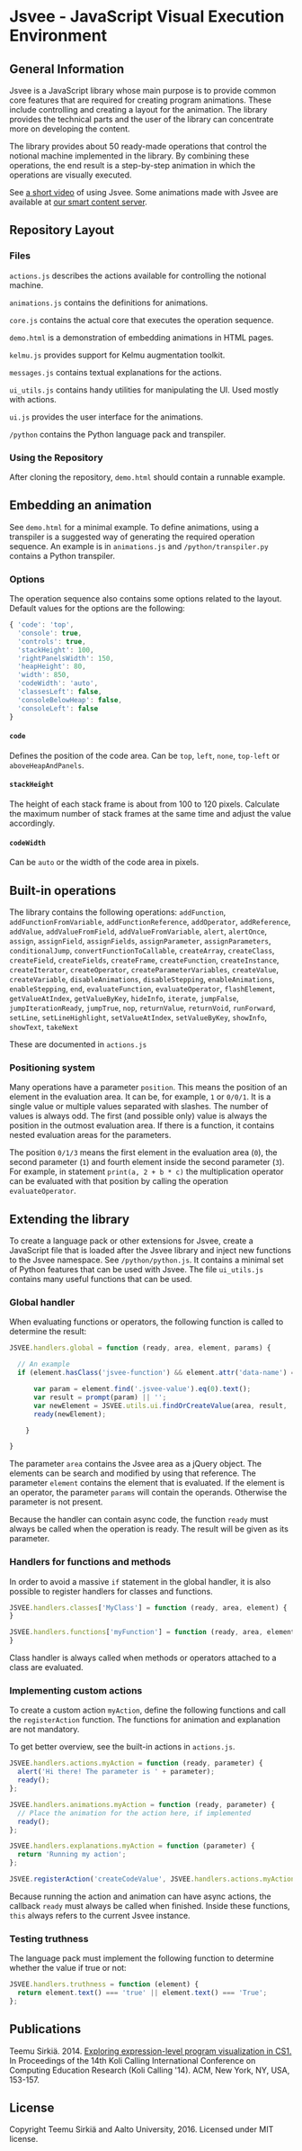 # Jsvee - JavaScript Visual Execution Environment

## General Information

Jsvee is a JavaScript library whose main purpose is
to provide common core features that are required for
creating program animations. These include controlling and
creating a layout for the animation. The library provides
the technical parts and the user of the library can
concentrate more on developing the content.

The library provides about 50 ready-made operations that
control the notional machine implemented in the library. By
combining these operations, the end result is a step-by-step
animation in which the operations are visually executed.

See [a short video](https://www.youtube.com/watch?v=Q3T_QLRWb78)
of using Jsvee. Some animations made with Jsvee are available
at [our smart content server](http://acos.cs.hut.fi/).

## Repository Layout

### Files

`actions.js` describes the actions available for controlling
the notional machine.

`animations.js` contains the definitions for animations.

`core.js` contains the actual core that executes the operation
sequence.

`demo.html` is a demonstration of embedding animations in
HTML pages.

`kelmu.js` provides support for Kelmu augmentation toolkit.

`messages.js` contains textual explanations for the actions.

`ui_utils.js` contains handy utilities for manipulating the UI.
Used mostly with actions.

`ui.js` provides the user interface for the animations.

`/python` contains the Python language pack and transpiler.

### Using the Repository

After cloning the repository, `demo.html` should contain a runnable
example.

## Embedding an animation

See `demo.html` for a minimal example. To define animations, using a transpiler is a suggested way of generating the required operation sequence. An example is in `animations.js` and `/python/transpiler.py` contains a Python transpiler.

### Options

The operation sequence also contains some options related to the layout. Default values for the options are the following:

```javascript
{ 'code': 'top',
  'console': true,
  'controls': true,
  'stackHeight': 100,
  'rightPanelsWidth': 150,
  'heapHeight': 80,
  'width': 850,
  'codeWidth': 'auto',
  'classesLeft': false,
  'consoleBelowHeap': false,
  'consoleLeft': false
}
```

#### `code`

Defines the position of the code area. Can be `top`, `left`, `none`, `top-left` or `aboveHeapAndPanels`.

#### `stackHeight`

The height of each stack frame is about from 100 to 120 pixels. Calculate the maximum number of stack frames at the same time and adjust the value accordingly.

#### `codeWidth`

Can be `auto` or the width of the code area in pixels.

## Built-in operations

The library contains the following operations: `addFunction`, `addFunctionFromVariable`, `addFunctionReference`, `addOperator`, `addReference`, `addValue`, `addValueFromField`, `addValueFromVariable`, `alert`, `alertOnce`, `assign`, `assignField`, `assignFields`, `assignParameter`, `assignParameters`, `conditionalJump`, `convertFunctionToCallable`, `createArray`, `createClass`, `createField`, `createFields`, `createFrame`, `createFunction`, `createInstance`, `createIterator`, `createOperator`, `createParameterVariables`, `createValue`, `createVariable`, `disableAnimations`, `disableStepping`, `enableAnimations`, `enableStepping`, `end`, `evaluateFunction`, `evaluateOperator`, `flashElement`, `getValueAtIndex`, `getValueByKey`, `hideInfo`, `iterate`, `jumpFalse`, `jumpIterationReady`, `jumpTrue`, `nop`, `returnValue`, `returnVoid`, `runForward`, `setLine`, `setLineHighlight`, `setValueAtIndex`, `setValueByKey`, `showInfo`, `showText`, `takeNext`

These are documented in `actions.js`

### Positioning system

Many operations have a parameter `position`. This means the position of an element in the evaluation area. It can be, for example, `1` or `0/0/1`. It is a single value or multiple values separated with slashes. The number of values is always odd. The first (and possible only) value is always the position in the outmost evaluation area. If there is a function, it contains nested evaluation areas for the parameters.

The position `0/1/3` means the first element in the evaluation area (`0`), the second parameter (`1`) and fourth element inside the second parameter (`3`). For example, in statement `print(a, 2 + b * c)` the multiplication operator can be evaluated with that position by calling the operation `evaluateOperator`.

## Extending the library

To create a language pack or other extensions for Jsvee, create a JavaScript file that is loaded after the Jsvee library and inject new functions to the Jsvee namespace. See `/python/python.js`. It contains a minimal set of Python features that can be used with Jsvee. The file `ui_utils.js` contains many useful functions that can be used.

### Global handler

When evaluating functions or operators, the following function is called to determine the result:

```javascript
JSVEE.handlers.global = function (ready, area, element, params) {

  // An example
  if (element.hasClass('jsvee-function') && element.attr('data-name') === 'input') {

      var param = element.find('.jsvee-value').eq(0).text();
      var result = prompt(param) || '';
      var newElement = JSVEE.utils.ui.findOrCreateValue(area, result, 'str');
      ready(newElement);

    }

}
```

The parameter `area` contains the Jsvee area as a jQuery object. The elements can be search and modified by using that reference. The parameter `element` contains the element that is evaluated. If the element is an operator, the parameter `params` will contain the operands. Otherwise the parameter is not present.

Because the handler can contain async code, the function `ready` must always be called when the operation is ready. The result will be given as its parameter.

### Handlers for functions and methods

In order to avoid a massive `if` statement in the global handler, it is also possible to register handlers for classes and functions.

```javascript
JSVEE.handlers.classes['MyClass'] = function (ready, area, element) {
}

JSVEE.handlers.functions['myFunction'] = function (ready, area, element) {
}
```

Class handler is always called when methods or operators attached to a class are evaluated.

### Implementing custom actions

To create a custom action `myAction`, define the following functions and call the `registerAction` function. The functions for animation and explanation are not mandatory.

To get better overview, see the built-in actions in `actions.js`.

```javascript
JSVEE.handlers.actions.myAction = function (ready, parameter) {
  alert('Hi there! The parameter is ' + parameter);
  ready();
};

JSVEE.handlers.animations.myAction = function (ready, parameter) {
  // Place the animation for the action here, if implemented
  ready();
};

JSVEE.handlers.explanations.myAction = function (parameter) {
  return 'Running my action';
};

JSVEE.registerAction('createCodeValue', JSVEE.handlers.actions.myAction);
```

Because running the action and animation can have async actions, the callback `ready` must always be called when finished. Inside these functions, `this` always refers to the current Jsvee instance.

### Testing truthness

The language pack must implement the following function to determine whether the value if true or not:

```javascript
JSVEE.handlers.truthness = function (element) {
  return element.text() === 'true' || element.text() === 'True';
};
```

## Publications

Teemu Sirkiä. 2014. [Exploring expression-level program visualization in CS1.](http://dx.doi.org/10.1145/2674683.2674687) In Proceedings of the 14th Koli Calling International Conference on Computing Education Research (Koli Calling '14). ACM, New York, NY, USA, 153-157.

## License

Copyright Teemu Sirkiä and Aalto University, 2016.
Licensed under MIT license.
